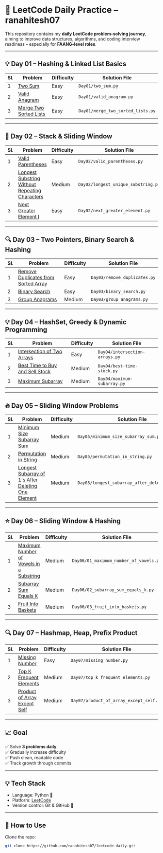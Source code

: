 # 📘 LeetCode Daily Practice – ranahitesh07

This repository contains my **daily LeetCode problem-solving journey**, aiming to improve data structures, algorithms, and coding interview readiness – especially for **FAANG-level roles**.

---

## 💡 Day 01 – Hashing & Linked List Basics

| Sl. |Problem | Difficulty | Solution File |
|-----|--------|------------|----------------|
| 1 | [Two Sum](https://leetcode.com/problems/two-sum) | Easy | `Day01/two_sum.py` |
| 2 | [Valid Anagram](https://leetcode.com/problems/valid-anagram) | Easy | `Day01/valid_anagram.py` |
| 3 | [Merge Two Sorted Lists](https://leetcode.com/problems/merge-two-sorted-lists) | Easy | `Day01/merge_two_sorted_lists.py` |

---
## 🧩 Day 02 – Stack & Sliding Window

| Sl.  | Problem                                                                              | Difficulty | Solution File                                       |
|----|--------------------------------------------------------------------------------------|------------|--------------------------------------------|
| 1  | [Valid Parentheses](https://leetcode.com/problems/valid-parentheses/)               | Easy       | `Day02/valid_parentheses.py`               |
| 2  | [Longest Substring Without Repeating Characters](https://leetcode.com/problems/longest-substring-without-repeating-characters/) | Medium     | `Day02/longest_unique_substring.py`        |
| 3  | [Next Greater Element I](https://leetcode.com/problems/next-greater-element-i/)     | Easy       | `Day02/next_greater_element.py`            |

---
## 🔍 Day 03 – Two Pointers, Binary Search & Hashing

| Sl. | Problem | Difficulty | Solution File |
|---|---------|----------|------------|
| 1 | [Remove Duplicates from Sorted Array](https://leetcode.com/problems/remove-duplicates-from-sorted-array/) | Easy | `Day03/remove_duplicates.py` |
| 2 | [Binary Search](https://leetcode.com/problems/binary-search/) | Easy | `Day03/binary_search.py` |
| 3 | [Group Anagrams](https://leetcode.com/problems/group-anagrams/) | Medium | `Day03/group_anagrams.py` |
 
---
## 💡 Day 04 – HashSet, Greedy & Dynamic Programming

| Sl. | Problem | Difficulty | Solution File |
|-----|---------|------------|----------------|
| 1 | [Intersection of Two Arrays](https://leetcode.com/problems/intersection-of-two-arrays/) | Easy | `Day04/intersection-arrays.py` |
| 2 | [Best Time to Buy and Sell Stock](https://leetcode.com/problems/best-time-to-buy-and-sell-stock/) | Medium | `Day04/best-time-stock.py` |
| 3 | [Maximum Subarray](https://leetcode.com/problems/maximum-subarray/) | Medium | `Day04/maximum-subarray.py` |

---
## 🔥 Day 05 – Sliding Window Problems

| Sl. | Problem | Difficulty | Solution File |
|-----|---------|------------|----------------|
| 1 | [Minimum Size Subarray Sum](https://leetcode.com/problems/minimum-size-subarray-sum/) | Medium | `Day05/minimum_size_subarray_sum.py` |
| 2 | [Permutation in String](https://leetcode.com/problems/permutation-in-string/) | Medium | `Day05/permutation_in_string.py`|
| 3 | [Longest Subarray of 1's After Deleting One Element](https://leetcode.com/problems/longest-subarray-of-1s-after-deleting-one-element/) | Medium | `Day05/longest_subarray_after_deleting_one.py` |

---
## ⭐ Day 06 – Sliding Window & Hashing

| Sl. | Problem | Difficulty | Solution File |
|-----|---------|------------|----------------|
| 1 | [Maximum Number of Vowels in a Substring](https://leetcode.com/problems/maximum-number-of-vowels-in-a-substring-of-given-length/) | Medium | `Day06/01_maximum_number_of_vowels.py` |
| 2 | [Subarray Sum Equals K](https://leetcode.com/problems/subarray-sum-equals-k/) | Medium | `Day06/02_subarray_sum_equals_k.py` |
| 3 | [Fruit Into Baskets](https://leetcode.com/problems/fruit-into-baskets/) | Medium | `Day06/03_fruit_into_baskets.py` |

---
## 🔍 Day 07 – Hashmap, Heap, Prefix Product

| Sl. | Problem | Difficulty | Solution File |
|-----|---------|------------|----------------|
| 1 | [Missing Number](https://leetcode.com/problems/missing-number/) | Easy | `Day07/missing_number.py` |
| 2 | [Top K Frequent Elements](https://leetcode.com/problems/top-k-frequent-elements/) | Medium | `Day07/top_k_frequent_elements.py` |
| 3 | [Product of Array Except Self](https://leetcode.com/problems/product-of-array-except-self/) | Medium | `Day07/product_of_array_except_self.py` |

---
## 📈 Goal

✅ Solve **3 problems daily**  
✅ Gradually increase difficulty  
✅ Push clean, readable code  
✅ Track growth through commits

---

## 💡 Tech Stack

- Language: Python 🐍
- Platform: [LeetCode](https://leetcode.com/)
- Version control: Git & GitHub 🔧

---

## 🚀 How to Use

Clone the repo:

```bash
git clone https://github.com/ranahitesh07/leetcode-daily.git
